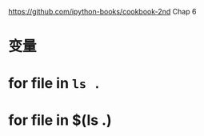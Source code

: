 https://github.com/ipython-books/cookbook-2nd
Chap 6


# 变量
# for file in `ls .`
# for file in $(ls .)